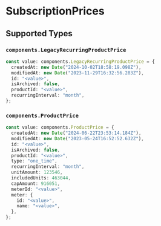 # SubscriptionPrices


## Supported Types

### `components.LegacyRecurringProductPrice`

```typescript
const value: components.LegacyRecurringProductPrice = {
  createdAt: new Date("2024-10-02T18:58:19.098Z"),
  modifiedAt: new Date("2023-11-29T16:32:56.283Z"),
  id: "<value>",
  isArchived: false,
  productId: "<value>",
  recurringInterval: "month",
};
```

### `components.ProductPrice`

```typescript
const value: components.ProductPrice = {
  createdAt: new Date("2024-06-22T23:53:14.184Z"),
  modifiedAt: new Date("2023-05-24T16:52:52.632Z"),
  id: "<value>",
  isArchived: false,
  productId: "<value>",
  type: "one_time",
  recurringInterval: "month",
  unitAmount: 123546,
  includedUnits: 463044,
  capAmount: 916051,
  meterId: "<value>",
  meter: {
    id: "<value>",
    name: "<value>",
  },
};
```

